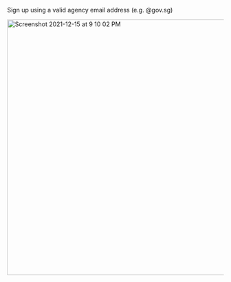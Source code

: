 Sign up using a valid agency email address (e.g. @gov.sg)

<img width="593" alt="Screenshot 2021-12-15 at 9 10 02 PM" src="https://user-images.githubusercontent.com/83268601/146192306-cd70e32b-fc9a-4ccf-94c8-4bf6ae5b568e.png">
